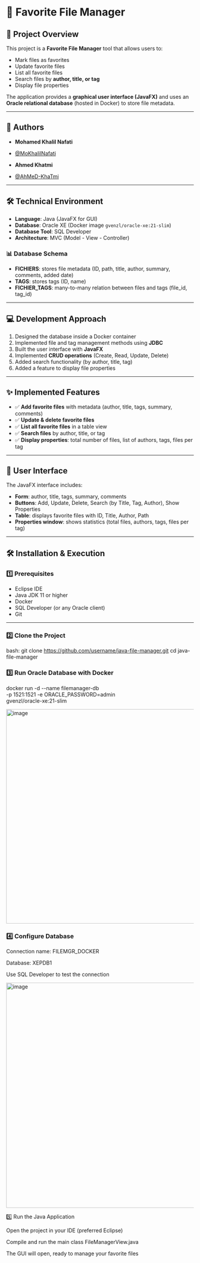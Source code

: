 # 📂 Favorite File Manager

## 📝 Project Overview
This project is a **Favorite File Manager** tool that allows users to:
- Mark files as favorites  
- Update favorite files  
- List all favorite files  
- Search files by **author, title, or tag**  
- Display file properties  

The application provides a **graphical user interface (JavaFX)** and uses an **Oracle relational database** (hosted in Docker) to store file metadata.

---
## 👥 Authors
- **Mohamed Khalil Nafati**  
- [@MoKhalilNafati](https://github.com/MoKhalilNafati)

- **Ahmed Khatmi**  
- [@AhMeD-KhaTmi](https://github.com/AhMeD-KhaTmi)
---

## 🛠️ Technical Environment
- **Language**: Java (JavaFX for GUI)  
- **Database**: Oracle XE (Docker image `gvenzl/oracle-xe:21-slim`)  
- **Database Tool**: SQL Developer  
- **Architecture**: MVC (Model - View - Controller)  

### 📊 Database Schema
- **FICHIERS**: stores file metadata (ID, path, title, author, summary, comments, added date)  
- **TAGS**: stores tags (ID, name)  
- **FICHIER_TAGS**: many-to-many relation between files and tags (file_id, tag_id)  

---

## 💻 Development Approach
1. Designed the database inside a Docker container  
2. Implemented file and tag management methods using **JDBC**  
3. Built the user interface with **JavaFX**  
4. Implemented **CRUD operations** (Create, Read, Update, Delete)  
5. Added search functionality (by author, title, tag)  
6. Added a feature to display file properties  

---

## ✨ Implemented Features
- ✅ **Add favorite files** with metadata (author, title, tags, summary, comments)  
- ✅ **Update & delete favorite files**  
- ✅ **List all favorite files** in a table view  
- ✅ **Search files** by author, title, or tag  
- ✅ **Display properties**: total number of files, list of authors, tags, files per tag  

---

## 🎨 User Interface
The JavaFX interface includes:  
- **Form**: author, title, tags, summary, comments  
- **Buttons**: Add, Update, Delete, Search (by Title, Tag, Author), Show Properties  
- **Table**: displays favorite files with ID, Title, Author, Path  
- **Properties window**: shows statistics (total files, authors, tags, files per tag)  

---

## 🛠️ Installation & Execution

### 1️⃣ Prerequisites
- Eclipse IDE
- Java JDK 11 or higher  
- Docker  
- SQL Developer (or any Oracle client)  
- Git  

---

### 2️⃣ Clone the Project
bash:
git clone https://github.com/username/java-file-manager.git
cd java-file-manager

### 3️⃣ Run Oracle Database with Docker
docker run -d --name filemanager-db \
  -p 1521:1521 -e ORACLE_PASSWORD=admin \
  gvenzl/oracle-xe:21-slim

  <img width="1019" height="576" alt="image" src="https://github.com/user-attachments/assets/50d4086e-e994-4174-bec9-1a6fc2e7b90f" />


### 4️⃣ Configure Database

Connection name: FILEMGR_DOCKER

Database: XEPDB1

Use SQL Developer to test the connection

<img width="1023" height="605" alt="image" src="https://github.com/user-attachments/assets/2885cff1-950a-45ec-b461-5113896a03bd" />


5️⃣ Run the Java Application

Open the project in your IDE (preferred Eclipse)

Compile and run the main class FileManagerView.java

The GUI will open, ready to manage your favorite files
